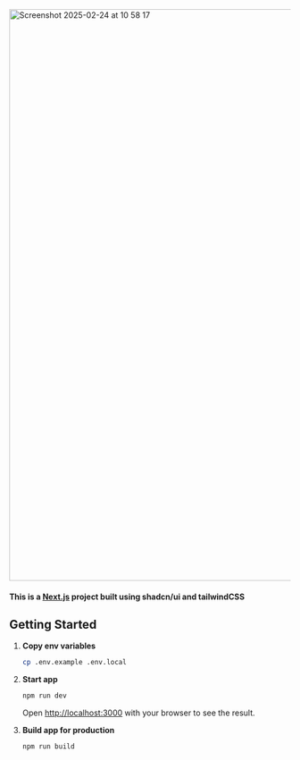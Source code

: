 <img width="1024" alt="Screenshot 2025-02-24 at 10 58 17" src="https://github.com/user-attachments/assets/62894f1d-b384-4c95-aa83-ed34aa3d0ce4" />


#### This is a [Next.js](https://nextjs.org) project built using shadcn/ui and tailwindCSS

## Getting Started

1. **Copy env variables**  
   ```bash
   cp .env.example .env.local
   ```

2. **Start app**  
    ```bash
    npm run dev
    ```
    
    Open [http://localhost:3000](http://localhost:3000) with your browser to see the result.
3. **Build app for production**  
    ```bash
    npm run build
    ```
